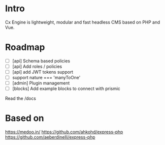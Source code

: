 # Intro
Cx Engine is lightweight, modular and fast headless CMS based on PHP and Vue.

# Roadmap
- [ ] [api] Schema based policies
- [ ] [api] Add roles / policies
- [ ] [api] add JWT tokens support
- [ ] support nature === 'manyToOne'
- [ ] [admin] Plugin management
- [ ] [blocks] Add example blocks to connect with prismic

Read the /docs

# Based on
https://medoo.in/
https://github.com/ahkohd/express-php
https://github.com/aeberdinelli/express-php